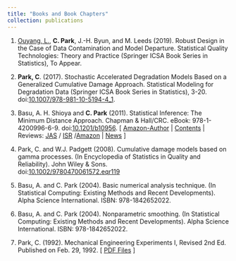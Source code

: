 ```yaml
---
title: "Books and Book Chapters"
collection: publications
---
```

1. [Ouyang, L.](https://cn.linkedin.com/in/linhan-ouyang-94834b41), **C. Park**, J.-H. Byun, and M. Leeds (2019). 
Robust Design in the Case of Data Contamination and Model Departure. 
Statistical Quality Technologies: Theory and Practice 
(Springer ICSA Book Series in Statistics), To Appear.

1. **Park, C**. (2017). 
Stochastic Accelerated Degradation Models Based on a Generalized Cumulative Damage Approach. 
Statistical Modeling for Degradation Data (Springer ICSA Book Series in Statistics), 3-20.   
doi:[10.1007/978-981-10-5194-4_1](https://doi.org/10.1007/978-981-10-5194-4_1).

1. Basu, A.  H. Shioya and **C. Park** (2011). 
Statistical Inference: The Minimum Distance Approach. 
Chapman & Hall/CRC. eBook: 978-1-4200996-6-9.
doi:[10.1201/b10956](https://doi.org/10.1201/b10956).
[ [Amazon-Author](https://www.amazon.com/Chanseok-Park/e/B005NE2GU0) | [Contents](https://drive.google.com/file/d/1NJvF_C64PCWghKrpYywh3-RIzC3kH340/view) | Reviews: [JAS](https://drive.google.com/file/d/1cMPIdlFz5yH4NfMgzaoUVjokov710jqm/view) / [ISR](https://drive.google.com/file/d/1CAp-00xAtgJ-wROS6NZtYyfiF3y8fv1c/view) /[Amazon](https://drive.google.com/file/d/14eOIb_xBV6UdL5I0950J-URM-Kq0TaEs/view)  |  [News](https://drive.google.com/file/d/1CItIjdAlhTecrXdsXYw6S40tbp5cZPF2/view) ]

1. Park, C. and W.J. Padgett (2008). Cumulative damage models based on gamma processes. (In Encyclopedia of Statistics in Quality and Reliability). John Wiley & Sons.   
doi:[10.1002/9780470061572.eqr119](https://doi.org/10.1002/9780470061572.eqr119)

1. Basu, A. and C. Park (2004). Basic numerical analysis technique. (In Statistical Computing: Existing Methods and Recent Developments).  Alpha Science International. ISBN: 978-1842652022.

1. Basu, A. and C. Park (2004). Nonparametric smoothing. (In Statistical Computing: Existing Methods and Recent Developments). Alpha Science International. ISBN: 978-1842652022.

1. Park, C. (1992). Mechanical Engineering Experiments I, Revised 2nd Ed.
Published on Feb. 29, 1992. 
[ [PDF Files](https://github.com/AppliedStat/files/tree/master/book1) ]


